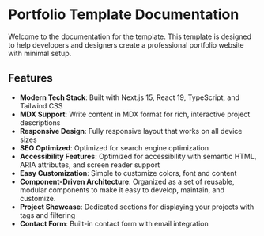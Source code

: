 # Portfolio Template Documentation

Welcome to the documentation for the template. This template is designed to help developers and designers create a professional portfolio website with minimal setup.

## Features

- **Modern Tech Stack**: Built with Next.js 15, React 19, TypeScript, and Tailwind CSS
- **MDX Support**: Write content in MDX format for rich, interactive project descriptions
- **Responsive Design**: Fully responsive layout that works on all device sizes
- **SEO Optimized**: Optimized for search engine optimization
- **Accessibility Features**: Optimized for accessibility with semantic HTML, ARIA attributes, and screen reader support
- **Easy Customization**: Simple to customize colors, font and content
- **Component-Driven Architecture**: Organized as a set of reusable, modular components to make it easy to develop, maintain, and customize.
- **Project Showcase**: Dedicated sections for displaying your projects with tags and filtering
- **Contact Form**: Built-in contact form with email integration
